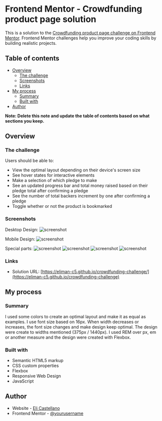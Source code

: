 # Frontend Mentor - Crowdfunding product page solution

This is a solution to the [Crowdfunding product page challenge on Frontend Mentor](https://www.frontendmentor.io/challenges/crowdfunding-product-page-7uvcZe7ZR). Frontend Mentor challenges help you improve your coding skills by building realistic projects.

## Table of contents

- [Overview](#overview)
  - [The challenge](#the-challenge)
  - [Screenshots](#screenshots)
  - [Links](#links)
- [My process](#my-process)
  - [Summary](#summary)
  - [Built with](#built-with)
- [Author](#author)

**Note: Delete this note and update the table of contents based on what sections you keep.**

## Overview

### The challenge

Users should be able to:

- View the optimal layout depending on their device's screen size
- See hover states for interactive elements
- Make a selection of which pledge to make
- See an updated progress bar and total money raised based on their pledge total after confirming a pledge
- See the number of total backers increment by one after confirming a pledge
- Toggle whether or not the product is bookmarked

### Screenshots

Desktop Design:
![screenshot](../screenshots/desktop-design.png)

Mobile Design:
![screenshot](../screenshots/mobile-design.png)

Special parts:
![screenshot](../screenshots/mobile-navbar-active.png)
![screenshot](../screenshots/modal-design.png)
![screenshot](../screenshots/active-bookmark.png)
![screenshot](../screenshots/back-this-project-active.png)

### Links

- Solution URL: [https://eliman-c5.github.io/crowdfunding-challenge/](https://eliman-c5.github.io/crowdfunding-challenge)

## My process

### Summary

I used some colors to create an optimal layout and make it as equal as examples. I use font size based on 16px. When width decreases or increases, the font size changes and make design keep optimal.
The design were create to widths mentioned (375px / 1440px).
I used REM over px, em or another measure and the design were created with Flexbox.

### Built with

- Semantic HTML5 markup
- CSS custom properties
- Flexbox
- Responsive Web Design
- JavaScript

## Author

- Website - [Eli Castellano](https://elicastellano.netlify.app)
- Frontend Mentor - [@yourusername](https://www.frontendmentor.io/profile/Eliman-C5)
